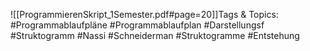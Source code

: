 
![[ProgrammierenSkript_1Semester.pdf#page=20]]Tags & Topics:
   #Programmablaufpläne
   #Programmablaufplan
   #Darstellungsf
   #Struktogramm
   #Nassi
   #Schneiderman
   #Struktogramme
   #Entstehung